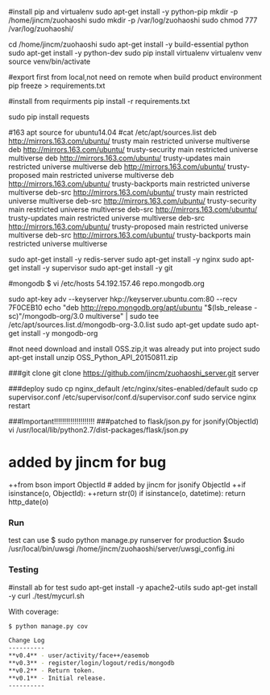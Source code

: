 #install pip and virtualenv
sudo apt-get install -y python-pip
mkdir -p /home/jincm/zuohaoshi
sudo mkdir -p /var/log/zuohaoshi
sudo chmod 777 /var/log/zuohaoshi/

cd /home/jincm/zuohaoshi
sudo apt-get install -y build-essential python
sudo apt-get install -y python-dev
sudo pip install virtualenv
virtualenv venv
source venv/bin/activate

#export first from local,not need on remote when build product environment
pip freeze > requirements.txt

#install from requirments
pip install -r requirements.txt

sudo pip install requests

#163 apt source for ubuntu14.04
#cat /etc/apt/sources.list
deb http://mirrors.163.com/ubuntu/ trusty main restricted universe multiverse
deb http://mirrors.163.com/ubuntu/ trusty-security main restricted universe multiverse
deb http://mirrors.163.com/ubuntu/ trusty-updates main restricted universe multiverse
deb http://mirrors.163.com/ubuntu/ trusty-proposed main restricted universe multiverse
deb http://mirrors.163.com/ubuntu/ trusty-backports main restricted universe multiverse
deb-src http://mirrors.163.com/ubuntu/ trusty main restricted universe multiverse
deb-src http://mirrors.163.com/ubuntu/ trusty-security main restricted universe multiverse
deb-src http://mirrors.163.com/ubuntu/ trusty-updates main restricted universe multiverse
deb-src http://mirrors.163.com/ubuntu/ trusty-proposed main restricted universe multiverse
deb-src http://mirrors.163.com/ubuntu/ trusty-backports main restricted universe multiverse

sudo apt-get install -y redis-server
sudo apt-get install -y nginx
sudo apt-get install -y supervisor
sudo apt-get install -y git

#mongodb
$ vi /etc/hosts
54.192.157.46 repo.mongodb.org

sudo apt-key adv --keyserver hkp://keyserver.ubuntu.com:80 --recv 7F0CEB10
echo "deb http://repo.mongodb.org/apt/ubuntu "$(lsb_release -sc)"/mongodb-org/3.0 multiverse" | sudo tee /etc/apt/sources.list.d/mongodb-org-3.0.list
sudo apt-get update
sudo apt-get install -y mongodb-org

#not need download and install OSS.zip,it was already put into project
sudo apt-get install unzip
OSS_Python_API_20150811.zip

###git clone
git clone https://github.com/jincm/zuohaoshi_server.git server

###deploy
sudo cp nginx_default /etc/nginx/sites-enabled/default
sudo cp supervisor.conf /etc/supervisor/conf.d/supervisor.conf
sudo service nginx restart

###Important!!!!!!!!!!!!!!!!!!!!
###patched to flask/json.py for jsonify(ObjectId)
vi /usr/local/lib/python2.7/dist-packages/flask/json.py
# added by jincm for bug
++from bson import ObjectId
        # added by jincm for jsonify ObjectId
        ++if isinstance(o, ObjectId):
           ++return str(0)
        if isinstance(o, datetime):
            return http_date(o)

### Run
test can use
$ sudo python manage.py runserver
for production
$sudo /usr/local/bin/uwsgi /home/jincm/zuohaoshi/server/uwsgi_config.ini


### Testing
#install ab for test
sudo apt-get install -y apache2-utils
sudo apt-get install -y curl
./test/mycurl.sh

With coverage:
```sh
$ python manage.py cov

Change Log
----------
**v0.4** - user/activity/face++/easemob
**v0.3** - register/login/logout/redis/mongodb
**v0.2** - Return token.
**v0.1** - Initial release.
----------
